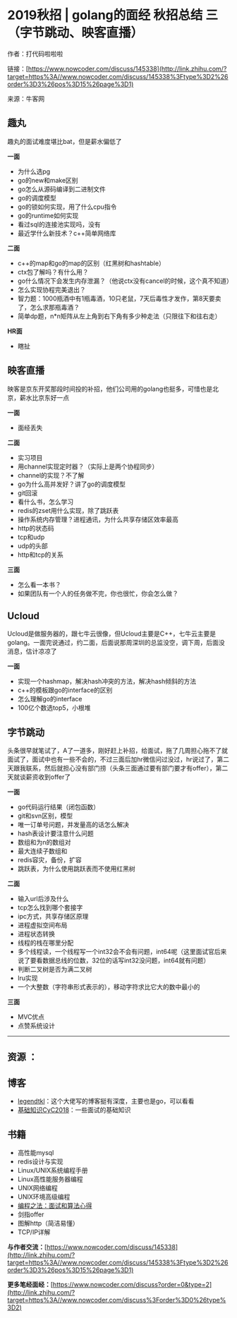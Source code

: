 

# 2019秋招 | golang的面经 秋招总结 三（字节跳动、映客直播）

作者：打代码啦啦啦

链接：[https://www.nowcoder.com/discuss/145338](http://link.zhihu.com/?target=https%3A//www.nowcoder.com/discuss/145338%3Ftype%3D2%26order%3D3%26pos%3D15%26page%3D1)

来源：牛客网



## **趣丸**

趣丸的面试难度堪比bat，但是薪水偏低了

**一面**

- 为什么选pg
- go的new和make区别
- go怎么从源码编译到二进制文件
- go的调度模型
- go的锁如何实现，用了什么cpu指令
- go的runtime如何实现
- 看过sql的连接池实现吗，没有
- 最近学什么新技术？c++简单网络库

**二面**

- c++的map和go的map的区别（红黑树和hashtable）
- ctx包了解吗？有什么用？
- go什么情况下会发生内存泄漏？（他说ctx没有cancel的时候，这个真不知道）
- 怎么实现协程完美退出？
- 智力题：1000瓶酒中有1瓶毒酒，10只老鼠，7天后毒性才发作，第8天要卖了，怎么求那瓶毒酒？
- 简单dp题，n*n矩阵从左上角到右下角有多少种走法（只限往下和往右走）

**HR面**

- 瞎扯

## **映客直播**

映客是京东开奖那段时间投的补招，他们公司用的golang也挺多，可惜也是北京，薪水比京东好一点

**一面**

- 面经丢失

**二面**

- 实习项目
- 用channel实现定时器？（实际上是两个协程同步）
- channel的实现？不了解
- go为什么高并发好？讲了go的调度模型
- git回滚
- 看什么书，怎么学习
- redis的zset用什么实现，除了跳跃表
- 操作系统内存管理？进程通讯，为什么共享存储区效率最高
- http的状态码
- tcp和udp
- udp的头部
- http和tcp的关系

**三面**

- 怎么看一本书？
- 如果团队有一个人的任务做不完，你也很忙，你会怎么做？

## **Ucloud**

Ucloud是做服务器的，跟七牛云很像，但Ucloud主要是C++，七牛云主要是golang。一面完说通过，约二面，后面说那周深圳的总监没空，调下周，后面没消息，估计凉凉了

**一面**

- 实现一个hashmap，解决hash冲突的方法，解决hash倾斜的方法
- c++的模板跟go的interface的区别
- 怎么理解go的interface
- 100亿个数选top5，小根堆

## **字节跳动**

头条很早就笔试了，A了一道多，刚好赶上补招，给面试，拖了几周担心拖不了就面试了，面试中也有一些不会的，不过三面后加hr微信问过没过，hr说过了，第二天跟我联系，然后就担心没有部门捞（头条三面通过要有部门要才有offer），第二天就谈薪资收到offer了

**一面**

- go代码运行结果（闭包函数）
- git和svn区别，模型
- 唯一订单号问题，并发量高的话怎么解决
- hash表设计要注意什么问题
- 数组和为n的数组对
- 最大连续子数组和
- redis容灾，备份，扩容
- 跳跃表，为什么使用跳跃表而不使用红黑树

**二面**

- 输入url后涉及什么
- tcp怎么找到哪个套接字
- ipc方式，共享存储区原理
- 进程虚拟空间布局
- 进程状态转换
- 线程的栈在哪里分配
- 多个线程读，一个线程写一个int32会不会有问题，int64呢（这里面试官后来说了要看数据总线的位数，32位的话写int32没问题，int64就有问题）
- 判断二叉树是否为满二叉树
- lru实现
- 一个大整数（字符串形式表示的），移动字符求比它大的数中最小的

**三面**

- MVC优点
- 点赞系统设计

------

## **资源 ：**

## **博客**

- [legendtkl](http://link.zhihu.com/?target=http%3A//legendtkl.com/)：这个大佬写的博客挺有深度，主要也是go，可以看看
- [基础知识CyC2018](http://link.zhihu.com/?target=https%3A//github.com/CyC2018/CS-Notes)：一些面试的基础知识

## **书籍**

- 高性能mysql
- redis设计与实现
- Linux/UNIX系统编程手册
- Linux高性能服务器编程
- UNIX网络编程
- UNIX环境高级编程
- [编程之法：面试和算法心得](http://link.zhihu.com/?target=https%3A//github.com/julycoding/The-Art-Of-Programming-By-July)
- 剑指offer
- 图解http（简洁易懂）
- TCP/IP详解



**与作者交流：**[https://www.nowcoder.com/discuss/145338](http://link.zhihu.com/?target=https%3A//www.nowcoder.com/discuss/145338%3Ftype%3D2%26order%3D3%26pos%3D15%26page%3D1)

**更多笔经面经：**[https://www.nowcoder.com/discuss?order=0&type=2](http://link.zhihu.com/?target=https%3A//www.nowcoder.com/discuss%3Forder%3D0%26type%3D2)